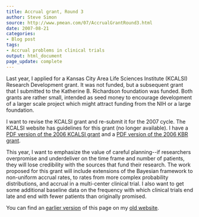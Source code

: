 ```yaml
---
title: Accrual grant, Round 3
author: Steve Simon
source: http://www.pmean.com/07/AccrualGrantRound3.html
date: 2007-08-21
categories:
- Blog post
tags:
- Accrual problems in clinical trials
output: html_document
page_update: complete
---
```

Last year, I applied for a Kansas City Area Life Sciences Institute (KCALSI) Research Development grant. It was not funded, but a subsequent grant that I submitted to the Katherine B. Richardson foundation was funded. Both grants are rather small, intended as seed money to encourage development of a larger scale project which might attract funding from the NIH or a large foundation.

<!---more--->

I want to revise the KCALSI grant and re-submit it for the 2007 cycle. The KCALSI website has guidelines for this grant (no longer available). I have a [PDF version of the 2006 KCALSI grant][kca2] and a [PDF version of the 2006 KBR grant][kbr1].

This year, I want to emphasize the value of careful planning\--if researchers overpromise and underdeliver on the time frame and number of patients, they will lose credibility with the sources that fund their research. The work proposed for this grant will include extensions of the Bayesian framework to non-uniform accrual rates, to rates from more complex probability distributions, and accrual in a multi-center clinical trial. I also want to get some additional baseline data on the frequency with which clinical trials end late and end with fewer patients than originally promised.

You can find an [earlier version][sim1] of this page on my [old website][sim2].

[sim1]: http://www.pmean.com/07/AccrualGrantRound3.html
[sim2]: http://www.pmean.com

[kca2]: http://www.pmean.com/00files/AccrualProblemsKcalsi12.pdf
[kbr1]: http://www.pmean.com/00files/KBR09a.pdf